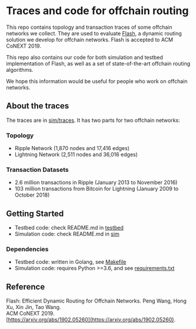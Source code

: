 # Traces and code for offchain routing

This repo contains topology and transaction traces of some offchain networks we collect. They are used to evaluate [Flash](https://arxiv.org/abs/1902.05260), a dynamic routing solution we develop for offchain networks. Flash is accepted to ACM CoNEXT 2019.

This repo also contains our code for both simulation and testbed implementation of Flash, as well as a set of state-of-the-art offchain routing algorithms.

We hope this information would be useful for people who work on offchain networks.

## About the traces

The traces are in [sim/traces](sim/traces). It has two parts for two offchain networks:

### Topology
* Ripple Network (1,870 nodes and 17,416 edges) 
* Lightning Network (2,511 nodes and 36,016 edges)

### Transaction Datasets
* 2.6 million transactions in Ripple (January 2013 to November 2016)
* 103 million transactions from Bitcoin for Lightning (January 2009 to October 2018)

## Getting Started 

* Testbed code: check README.md in [testbed](testbed)
* Simulation code: check README.md in [sim](sim)

### Dependencies

* Testbed code: written in Golang, see [Makefile](testbed/Makefile)
* Simulation code: requires Python >=3.6, and see [requirements.txt](requirements.txt)

## Reference

Flash: Efficient Dynamic Routing for Offchain Networks. Peng Wang, Hong Xu, Xin Jin, Tao Wang.  
ACM CoNEXT 2019.  
[https://arxiv.org/abs/1902.05260](https://arxiv.org/abs/1902.05260).
